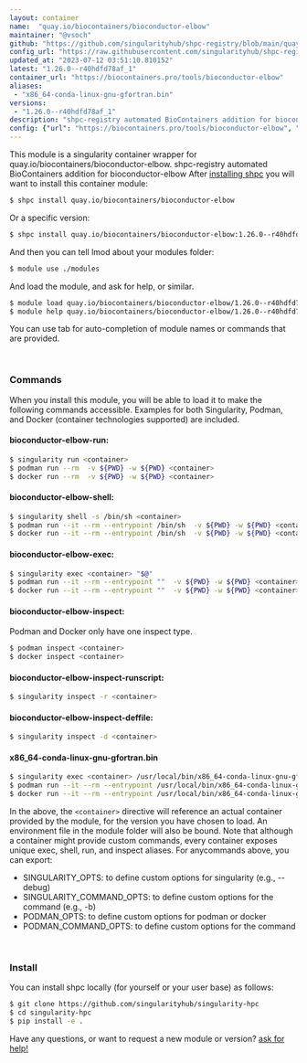 ```yaml
---
layout: container
name:  "quay.io/biocontainers/bioconductor-elbow"
maintainer: "@vsoch"
github: "https://github.com/singularityhub/shpc-registry/blob/main/quay.io/biocontainers/bioconductor-elbow/container.yaml"
config_url: "https://raw.githubusercontent.com/singularityhub/shpc-registry/main/quay.io/biocontainers/bioconductor-elbow/container.yaml"
updated_at: "2023-07-12 03:51:10.810152"
latest: "1.26.0--r40hdfd78af_1"
container_url: "https://biocontainers.pro/tools/bioconductor-elbow"
aliases:
 - "x86_64-conda-linux-gnu-gfortran.bin"
versions:
 - "1.26.0--r40hdfd78af_1"
description: "shpc-registry automated BioContainers addition for bioconductor-elbow"
config: {"url": "https://biocontainers.pro/tools/bioconductor-elbow", "maintainer": "@vsoch", "description": "shpc-registry automated BioContainers addition for bioconductor-elbow", "latest": {"1.26.0--r40hdfd78af_1": "sha256:cac8684555054f7f75fc27603ce5468854398e072339e9c26beb8e54e925b379"}, "tags": {"1.26.0--r40hdfd78af_1": "sha256:cac8684555054f7f75fc27603ce5468854398e072339e9c26beb8e54e925b379"}, "docker": "quay.io/biocontainers/bioconductor-elbow", "aliases": {"x86_64-conda-linux-gnu-gfortran.bin": "/usr/local/bin/x86_64-conda-linux-gnu-gfortran.bin"}}
---
```


This module is a singularity container wrapper for quay.io/biocontainers/bioconductor-elbow.
shpc-registry automated BioContainers addition for bioconductor-elbow
After [installing shpc](#install) you will want to install this container module:


```bash
$ shpc install quay.io/biocontainers/bioconductor-elbow
```

Or a specific version:

```bash
$ shpc install quay.io/biocontainers/bioconductor-elbow:1.26.0--r40hdfd78af_1
```

And then you can tell lmod about your modules folder:

```bash
$ module use ./modules
```

And load the module, and ask for help, or similar.

```bash
$ module load quay.io/biocontainers/bioconductor-elbow/1.26.0--r40hdfd78af_1
$ module help quay.io/biocontainers/bioconductor-elbow/1.26.0--r40hdfd78af_1
```

You can use tab for auto-completion of module names or commands that are provided.

<br>

### Commands

When you install this module, you will be able to load it to make the following commands accessible.
Examples for both Singularity, Podman, and Docker (container technologies supported) are included.

#### bioconductor-elbow-run:

```bash
$ singularity run <container>
$ podman run --rm  -v ${PWD} -w ${PWD} <container>
$ docker run --rm  -v ${PWD} -w ${PWD} <container>
```

#### bioconductor-elbow-shell:

```bash
$ singularity shell -s /bin/sh <container>
$ podman run --it --rm --entrypoint /bin/sh  -v ${PWD} -w ${PWD} <container>
$ docker run --it --rm --entrypoint /bin/sh  -v ${PWD} -w ${PWD} <container>
```

#### bioconductor-elbow-exec:

```bash
$ singularity exec <container> "$@"
$ podman run --it --rm --entrypoint ""  -v ${PWD} -w ${PWD} <container> "$@"
$ docker run --it --rm --entrypoint ""  -v ${PWD} -w ${PWD} <container> "$@"
```

#### bioconductor-elbow-inspect:

Podman and Docker only have one inspect type.

```bash
$ podman inspect <container>
$ docker inspect <container>
```

#### bioconductor-elbow-inspect-runscript:

```bash
$ singularity inspect -r <container>
```

#### bioconductor-elbow-inspect-deffile:

```bash
$ singularity inspect -d <container>
```


#### x86_64-conda-linux-gnu-gfortran.bin

```bash
$ singularity exec <container> /usr/local/bin/x86_64-conda-linux-gnu-gfortran.bin
$ podman run --it --rm --entrypoint /usr/local/bin/x86_64-conda-linux-gnu-gfortran.bin   -v ${PWD} -w ${PWD} <container> -c " $@"
$ docker run --it --rm --entrypoint /usr/local/bin/x86_64-conda-linux-gnu-gfortran.bin   -v ${PWD} -w ${PWD} <container> -c " $@"
```



In the above, the `<container>` directive will reference an actual container provided
by the module, for the version you have chosen to load. An environment file in the
module folder will also be bound. Note that although a container
might provide custom commands, every container exposes unique exec, shell, run, and
inspect aliases. For anycommands above, you can export:

 - SINGULARITY_OPTS: to define custom options for singularity (e.g., --debug)
 - SINGULARITY_COMMAND_OPTS: to define custom options for the command (e.g., -b)
 - PODMAN_OPTS: to define custom options for podman or docker
 - PODMAN_COMMAND_OPTS: to define custom options for the command

<br>

### Install

You can install shpc locally (for yourself or your user base) as follows:

```bash
$ git clone https://github.com/singularityhub/singularity-hpc
$ cd singularity-hpc
$ pip install -e .
```

Have any questions, or want to request a new module or version? [ask for help!](https://github.com/singularityhub/singularity-hpc/issues)